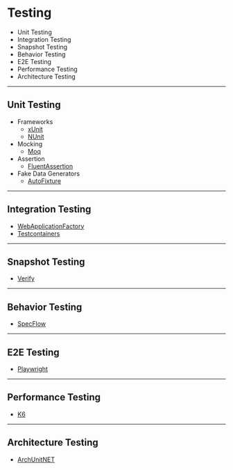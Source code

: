 # Testing

- Unit Testing
- Integration Testing
- Snapshot Testing
- Behavior Testing
- E2E Testing
- Performance Testing
- Architecture Testing

---

## Unit Testing
- Frameworks
  - [xUnit](https://learn.microsoft.com/en-us/dotnet/core/testing/unit-testing-with-dotnet-test)
  - [NUnit](https://learn.microsoft.com/en-us/dotnet/core/testing/unit-testing-with-nunit)
- Mocking
  - [Moq](https://github.com/devlooped/moq)
- Assertion
  - [FluentAssertion](https://fluentassertions.com/introduction)
- Fake Data Generators
  - [AutoFixture](https://github.com/AutoFixture/AutoFixture)

---

## Integration Testing
- [WebApplicationFactory](https://learn.microsoft.com/en-us/aspnet/core/test/integration-tests)
- [Testcontainers](https://blog.jetbrains.com/dotnet/2023/10/24/how-to-use-testcontainers-with-dotnet-unit-tests)

---

## Snapshot Testing
- [Verify](https://github.com/VerifyTests/Verify)

---

## Behavior Testing
- [SpecFlow](https://docs.specflow.org/projects/getting-started/en/latest/GettingStarted/Step6.html)

---

## E2E Testing
- [Playwright](https://playwright.dev/dotnet/docs/intro)

---

## Performance Testing
- [K6](https://grafana.com/docs/k6/latest/get-started/running-k6)

---

## Architecture Testing
- [ArchUnitNET](https://github.com/TNG/ArchUnitNET)
